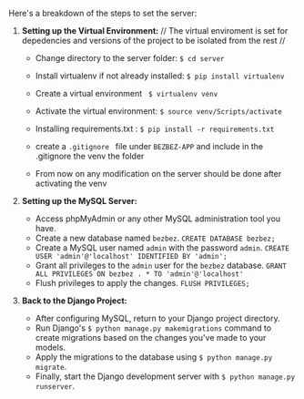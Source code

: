

Here's a breakdown of the steps  to set the server:

1. **Setting up the Virtual Environment:**
// The virtual enviroment is set for depedencies and versions of the project to be isolated from the rest //

   - Change directory to the server folder: `$ cd server`
   - Install virtualenv if not already installed: `$ pip install virtualenv`
   - Create a virtual environment  ` $ virtualenv venv`
   - Activate the virtual environment: `$ source venv/Scripts/activate`
   - Installing requirements.txt : `$ pip install -r requirements.txt`
   - create a `.gitignore ` file under `BEZBEZ-APP` and include in the .gitignore the venv the folder
   
   - From now on any modification on the server should be done after activating the venv

2. **Setting up the MySQL Server:**
   - Access phpMyAdmin or any other MySQL administration tool you have.
   - Create a new database named `bezbez`. ` CREATE DATABASE bezbez; `
   - Create a MySQL user named `admin` with the password `admin`. ` CREATE USER 'admin'@'localhost' IDENTIFIED BY 'admin'; `
   - Grant all privileges to the `admin` user for the `bezbez` database.  `GRANT ALL PRIVILEGES ON bezbez . * TO 'admin'@'localhost' `
   - Flush privileges to apply the changes. ` FLUSH PRIVILEGES; `

3. **Back to the Django Project:**
   - After configuring MySQL, return to your Django project directory.
   - Run Django's `$ python manage.py makemigrations` command to create migrations based on the changes you've made to your models.
   - Apply the migrations to the database using `$ python manage.py migrate`.
   - Finally, start the Django development server with `$ python manage.py runserver`.

